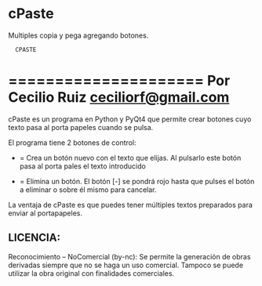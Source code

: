 # cPaste
Multiples copia y pega agregando botones.

      CPASTE
=====================
Por Cecilio Ruiz
ceciliorf@gmail.com
=====================
cPaste es un programa en Python y PyQt4 que permite
crear botones cuyo texto pasa al porta papeles cuando se pulsa.

El programa tiene 2 botones de control:
+ = Crea un botón nuevo con el texto que elijas.
    Al pulsarlo este botón pasa al porta pales el texto introducido
- = Elimina un botón. El botón [-] se pondrá rojo hasta que pulses
    el botón a eliminar o sobre él mismo para cancelar.


La ventaja de cPaste es que puedes tener múltiples textos preparados para
enviar al portapapeles.

LICENCIA:
------------
Reconocimiento – NoComercial (by-nc): Se permite la generación de obras derivadas
siempre que no se haga un uso comercial. Tampoco se puede utilizar
la obra original con finalidades comerciales.
